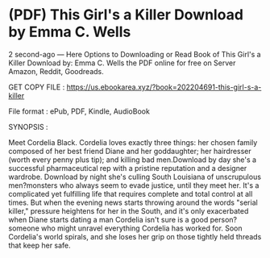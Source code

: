 # (PDF) This Girl's a Killer Download by Emma C. Wells

2 second-ago — Here Options to Downloading or Read Book of This Girl's a Killer Download by: Emma C. Wells the PDF online for free on Server Amazon, Reddit, Goodreads.

GET COPY FILE : https://us.ebookarea.xyz/?book=202204691-this-girl-s-a-killer

File format : ePub, PDF, Kindle, AudioBook

SYNOPSIS :

Meet Cordelia Black. Cordelia loves exactly three things: her chosen family composed of her best friend Diane and her goddaughter; her hairdresser (worth every penny plus tip); and killing bad men.Download by day she's a successful pharmaceutical rep with a pristine reputation and a designer wardrobe. Download by night she's culling South Louisiana of unscrupulous men?monsters who always seem to evade justice, until they meet her. It's a complicated yet fulfilling life that requires complete and total control at all times. But when the evening news starts throwing around the words "serial killer," pressure heightens for her in the South, and it's only exacerbated when Diane starts dating a man Cordelia isn't sure is a good person?someone who might unravel everything Cordelia has worked for. Soon Cordelia's world spirals, and she loses her grip on those tightly held threads that keep her safe.
